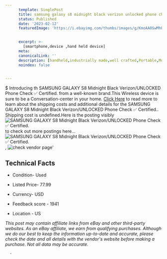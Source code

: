 ```yaml
---
      template: SinglePost
      title: samsung galaxy s8 midnight black verizon unlocked phone check certified 
      status: Published
      date: '2023-02-12'
      featuredImage: 'https://i.ebayimg.com/thumbs/images/g/KmoAAOSwMhFj4sjN/s-l225.jpg'
       

      excerpt: >-
        [smartphone,device ,hand held device]
      meta:
      canonicalLink: ''
      description: [handheld,industrially made,well crafted,Portable,Mobile,Compact,Convenient,Lightweight,Maneuverable,Man-portable,Miniature,Carriable,Hand-held,Light,Holdable,Transportable,Mobile device,Pocket-sized,On-the-go,Wireless,Cordless,Compact size,Convenient size, smartphone,device ,hand held device]
      noindex: false
      

---
```

$
      Introducing th SAMSUNG GALAXY S8 Midnight Black Verizon/UNLOCKED Phone Check ✅ Certified. from a well-known brand.This Wireless device  is sure to be a Conversation-center in your home. [Click Here](https://www.ebay.com/itm/285138129545?hash=item42638e9289%3Ag%3AKmoAAOSwMhFj4sjN&mkevt=1&mkcid=1&mkrid=711-53200-19255-0&campid=%253CePNCampaignId%253E&customid=%253CreferenceId%253E&toolid=10049) to read more to learn about the shipping costs and additional details for the SAMSUNG GALAXY S8 Midnight Black Verizon/UNLOCKED Phone Check ✅ Certified.. Shipping cost is undefined.Here is the posting visibly ![SAMSUNG GALAXY S8 Midnight Black Verizon/UNLOCKED Phone Check ✅ Certified.](https://i.ebayimg.com/thumbs/images/g/KmoAAOSwMhFj4sjN/s-l225.jpg) to check out more postings here... ![SAMSUNG GALAXY S8 Midnight Black Verizon/UNLOCKED Phone Check ✅ Certified.](https://i.ebayimg.com/images/g/KmoAAOSwMhFj4sjN/s-l1600.jpg), ![check vendor page](https://origin-galleryplus.ebayimg.com/ws/web/285138129545_2_0_1/225x225.jpg,https://origin-galleryplus.ebayimg.com/ws/web/285138129545_3_0_1/225x225.jpg,https://origin-galleryplus.ebayimg.com/ws/web/285138129545_4_0_1/225x225.jpg,https://origin-galleryplus.ebayimg.com/ws/web/285138129545_5_0_1/225x225.jpg)'

      

 ## Technical Facts 



     
      

 - Condition- Used 


      

 - Listed Price- 77.99 


      

 - Currency- USD 


      

 - Feedback score - 1941 


      

 - Location - US 


      
      

 *_This post may contain affiliate links from eBay and other third-party websites. As an eBay affiliate, we earn from qualifying purchases. Although we do our best to keep the information up-to-date and accurate, please check the date and all details with the vendor's website before making a purchase. Not all data may be accurate._*




      -
